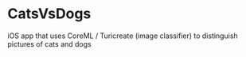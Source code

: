 # CatsVsDogs
iOS app that uses CoreML / Turicreate (image classifier) to distinguish pictures of cats and dogs
